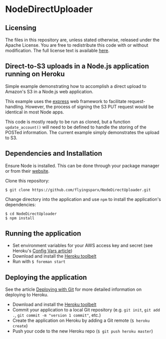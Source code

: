 NodeDirectUploader
===================

Licensing
----------

The files in this repository are, unless stated otherwise, released under the Apache License. You are free to redistribute this code with or without modification. The full license text is available [here](http://www.apache.org/licenses/LICENSE-2.0). 



Direct-to-S3 uploads in a Node.js application running on Heroku
-----------------------------------------------------------------------------

Simple example demonstrating how to accomplish a direct upload to Amazon's S3 in a Node.js web application.

This example uses the [express](http://expressjs.com/) web framework to facilitate request-handling. However, the process of signing the S3 PUT request would be identical in most Node apps.

This code is mostly ready to be run as cloned, but a function `update_account()` will need to be defined to handle the storing of the POSTed information. The current example simply demonstrates the upload to S3.


## Dependencies and Installation

Ensure Node is installed. This can be done through your package manager or from their [website](http://nodejs.org/).

Clone this repository:
```term
$ git clone https://github.com/flyingsparx/NodeDirectUploader.git
```

Change directory into the application and use `npm` to install the application's dependencies:
```term
$ cd NodeDirectUploader
$ npm install
```


## Running the application

* Set environment variables for your AWS access key and secret (see Heroku's  [Config Vars article](https://devcenter.heroku.com/articles/config-vars))
* Download and install the [Heroku toolbelt](https://toolbelt.heroku.com/)
* Run with ```$ foreman start```


## Deploying the application 

See the article [Deploying with Git](https://devcenter.heroku.com/articles/git) for more detailed information on deploying to Heroku.

* Download and install the [Heroku toolbelt](https://toolbelt.heroku.com/)
* Commit your application to a local Git repository (e.g. `git init`, `git add .`, `git commit -m "version 1 commit"`, etc.)
* Create the application on Heroku by adding a Git remote (`$ heroku create`)
* Push your code to the new Heroku repo (`$ git push heroku master`)
